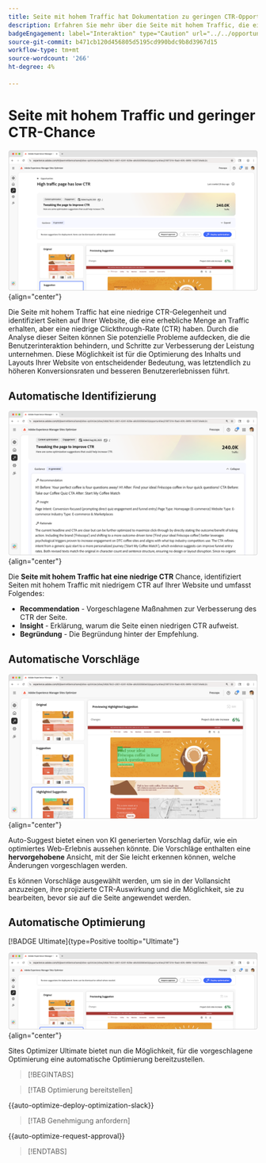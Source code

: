 ```yaml
---
title: Seite mit hohem Traffic hat Dokumentation zu geringen CTR-Opportunities
description: Erfahren Sie mehr über die Seite mit hohem Traffic, die eine niedrige CTR-Chance hat, und wie Sie damit die Interaktion auf Ihrer Website steigern können.
badgeEngagement: label="Interaktion" type="Caution" url="../../opportunity-types/engagement.md" tooltip="Interaktion"
source-git-commit: b471cb120d456805d5195cd990bdc9b8d3967d15
workflow-type: tm+mt
source-wordcount: '266'
ht-degree: 4%

---
```



# Seite mit hohem Traffic und geringer CTR-Chance

![Seite mit hohem Traffic hat geringe CTR-Opportunity](./assets/high-traffic-page-has-low-ctr/hero.png){align="center"}

Die Seite mit hohem Traffic hat eine niedrige CTR-Gelegenheit und identifiziert Seiten auf Ihrer Website, die eine erhebliche Menge an Traffic erhalten, aber eine niedrige Clickthrough-Rate (CTR) haben. Durch die Analyse dieser Seiten können Sie potenzielle Probleme aufdecken, die die Benutzerinteraktion behindern, und Schritte zur Verbesserung der Leistung unternehmen. Diese Möglichkeit ist für die Optimierung des Inhalts und Layouts Ihrer Website von entscheidender Bedeutung, was letztendlich zu höheren Konversionsraten und besseren Benutzererlebnissen führt.

## Automatische Identifizierung

![Die Seite zur automatischen Identifizierung von hohem Traffic weist niedrige CTR-Probleme auf](./assets/high-traffic-page-has-low-ctr/auto-identify.png){align="center"}

Die **Seite mit hohem Traffic hat eine niedrige CTR** Chance, identifiziert Seiten mit hohem Traffic mit niedrigem CTR auf Ihrer Website und umfasst Folgendes:

* **Recommendation** - Vorgeschlagene Maßnahmen zur Verbesserung des CTR der Seite.
* **Insight** - Erklärung, warum die Seite einen niedrigen CTR aufweist.
* **Begründung** - Die Begründung hinter der Empfehlung.

## Automatische Vorschläge

![Die Seite mit automatischem Vorschlagen von hohem Traffic hat geringe CTR-Probleme](./assets/high-traffic-page-has-low-ctr/auto-suggest.png){align="center"}

Auto-Suggest bietet einen von KI generierten Vorschlag dafür, wie ein optimiertes Web-Erlebnis aussehen könnte. Die Vorschläge enthalten eine **hervorgehobene** Ansicht, mit der Sie leicht erkennen können, welche Änderungen vorgeschlagen werden.

Es können Vorschläge ausgewählt werden, um sie in der Vollansicht anzuzeigen, ihre projizierte CTR-Auswirkung und die Möglichkeit, sie zu bearbeiten, bevor sie auf die Seite angewendet werden.

## Automatische Optimierung

[!BADGE Ultimate]{type=Positive tooltip="Ultimate"}

![Die Seite mit hohem Traffic automatisch optimieren weist geringe CTR-Probleme auf](./assets/high-traffic-page-has-low-ctr/auto-optimize.png){align="center"}

Sites Optimizer Ultimate bietet nun die Möglichkeit, für die vorgeschlagene Optimierung eine automatische Optimierung bereitzustellen.

>[!BEGINTABS]

>[!TAB Optimierung bereitstellen]

{{auto-optimize-deploy-optimization-slack}}

>[!TAB Genehmigung anfordern]

{{auto-optimize-request-approval}}

>[!ENDTABS]
